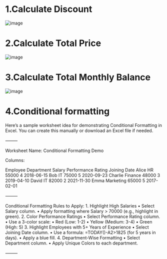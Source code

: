 # 1.Calculate Discount
![image](https://github.com/user-attachments/assets/d700ec59-07ad-42dd-8d37-0727cf0cc099)
# 2.Calculate Total Price
![image](https://github.com/user-attachments/assets/0f6b459e-d7e5-4fd5-a305-17aa8dea4e99)
# 3.Calculate Total Monthly Balance
![image](https://github.com/user-attachments/assets/fbf2bf8a-9c9c-446c-9142-b458c8762381)
# 4.Conditional formatting 
Here’s a sample worksheet idea for demonstrating Conditional Formatting in Excel. You can create this manually or download an Excel file if needed.

⸻

Worksheet Name: Conditional Formatting Demo

Columns:

Employee	Department	Salary	Performance Rating	Joining Date
Alice	HR	55000	4	2018-06-15
Bob	IT	75000	5	2020-09-23
Charlie	Finance	48000	3	2019-04-10
David	IT	82000	2	2021-11-30
Emma	Marketing	65000	5	2017-02-01



⸻

Conditional Formatting Rules to Apply:
	1.	Highlight High Salaries
	•	Select Salary column.
	•	Apply formatting where Salary > 70000 (e.g., highlight in green).
	2.	Color Performance Ratings
	•	Select Performance Rating column.
	•	Use a 3-color scale:
	•	Red (Low: 1-2)
	•	Yellow (Medium: 3-4)
	•	Green (High: 5)
	3.	Highlight Employees with 5+ Years of Experience
	•	Select Joining Date column.
	•	Use a formula:
=TODAY()-A2>1825 (for 5 years in days).
	•	Apply a blue fill.
	4.	Department-Wise Formatting
	•	Select Department column.
	•	Apply Unique Colors to each department.

⸻


